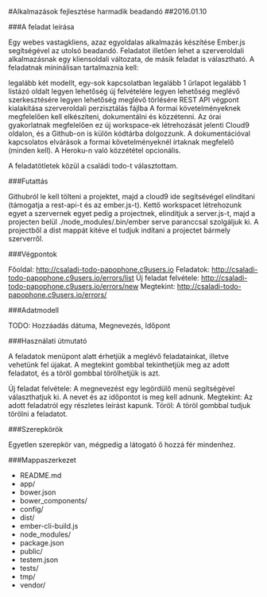 #Alkalmazások fejlesztése harmadik beadandó
##2016.01.10

###A feladat leírása

Egy webes vastagkliens, azaz egyoldalas alkalmazás készítése Ember.js segítségével az utolsó beadandó. Feladatot illetően lehet a szerveroldali alkalmazásnak egy kliensoldali változata, de másik feladat is választható. A feladatnak mininálisan tartalmaznia kell:

legalább két modellt, egy-sok kapcsolatban
legalább 1 űrlapot
legalább 1 listázó oldalt
legyen lehetőség új felvételére
legyen lehetőség meglévő szerkesztésére
legyen lehetőség meglévő törlésére
REST API végpont kialakítása
szerveroldali perzisztálás fájlba
A formai követelményeknek megfelelően kell elkészíteni, dokumentálni és közzétenni. Az órai gyakorlatnak megfelelően ez új workspace-ek létrehozását jelenti Cloud9 oldalon, és a Github-on is külön kódtárba dolgozzunk. A dokumentációval kapcsolatos elvárások a formai követelményeknél írtaknak megfelelő (minden kell). A Heroku-n való közzététel opcionális.

A feladatötletek közül a családi todo-t választottam.

###Futattás

Githubról le kell tölteni a projektet, majd a cloud9 ide segítsévégel elindítani (támogatja a rest-api-t és az ember.js-t).
Kettő workspacet létrehozunk egyet a szervernek egyet pedig a projectnek, elindítjuk a server.js-t, majd a projecten belül ./node_modules/.bin/ember serve paranccsal szolgáljuk ki.
A projectből a dist mappát kitéve el tudjuk indítani a projectet bármely szerverről.

###Végpontok

Főoldal: http://csaladi-todo-papophone.c9users.io
Feladatok: http://csaladi-todo-papophone.c9users.io/errors/list
Új feladat felvétele: http://csaladi-todo-papophone.c9users.io/errors/new
Megtekint: http://csaladi-todo-papophone.c9users.io/errors/

###Adatmodell

TODO: Hozzáadás dátuma, Megnevezés, Időpont

###Használati útmutató

A feladatok menüpont alatt érhetjük a meglévő feladatainkat, illetve vehetünk fel újakat. A megtekint gombbal tekinthetjük meg az adott feladatot, és a töröl gombbal törölhetjük is azt.

Új feladat felvétele: A megnevezést egy legördülő menü segítségével választhatjuk ki. A nevet és az időpontot is meg kell adnunk.
Megtekint: Az adott feladatról egy részletes leírást kapunk.
Töröl: A töröl gombbal tudjuk törölni a feladatot.

###Szerepkörök

Egyetlen szerepkör van, mégpedig a látogató ő hozzá fér mindenhez.

###Mappaszerkezet

* README.md
* app/
* bower.json
* bower_components/
* config/
* dist/
* ember-cli-build.js
* node_modules/
* package.json
* public/
* testem.json
* tests/
* tmp/
* vendor/






